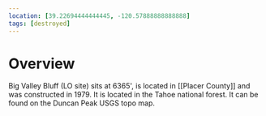 ```yaml
---
location: [39.22694444444445, -120.57888888888888]
tags: [destroyed]
---
```


# Overview

Big Valley Bluff (LO site) sits at 6365', is located in [[Placer County]] and was constructed in 1979. It is located in the Tahoe national forest. It can be found on the Duncan Peak USGS topo map.

